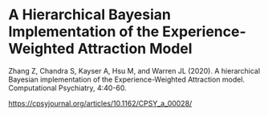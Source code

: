 # A Hierarchical Bayesian Implementation of the Experience-Weighted Attraction Model

Zhang Z, Chandra S, Kayser A, Hsu M, and Warren JL (2020). A hierarchical Bayesian implementation of the Experience-Weighted Attraction model. Computational Psychiatry, 4:40-60.

https://cpsyjournal.org/articles/10.1162/CPSY_a_00028/
